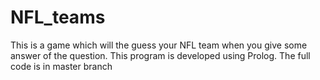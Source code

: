 # NFL_teams
This is a game which will the guess your NFL team when you give some answer of the question. This program is developed using Prolog.
The full code is in master branch
